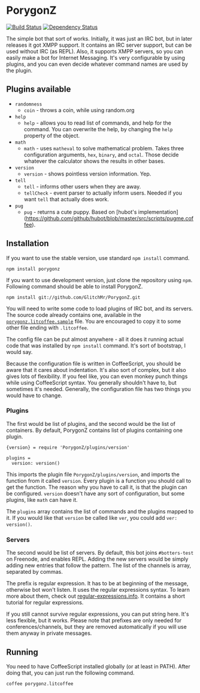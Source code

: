 PorygonZ
========

[![Build Status](https://travis-ci.org/GlitchMr/PorygonZ.png?branch=master)](https://travis-ci.org/GlitchMr/PorygonZ)
[![Dependency Status](https://gemnasium.com/GlitchMr/PorygonZ.png)](https://gemnasium.com/GlitchMr/PorygonZ)

The simple bot that sort of works. Initially, it was just an IRC bot,
but in later releases it got XMPP support. It contains an IRC server
support, but can be used without IRC (as REPL). Also, it supports XMPP
servers, so you can easily make a bot for Internet Messaging. It's very
configurable by using plugins, and you can even decide whatever command
names are used by the plugin.

## Plugins available

* `randomness`
  * `coin` - throws a coin, while using random.org
* `help`
  * `help` - allows you to read list of commands, and help for the
    command. You can overwrite the help, by changing the `help`
    property of the object.
* `math`
  * `math` - uses `matheval` to solve mathematical problem. Takes three
    configuration arguments, `hex`, `binary`, and `octal`. Those decide
    whatever the calculator shows the results in other bases.
* `version`
  * `version` - shows pointless version information. Yep.
* `tell`
  * `tell` - informs other users when they are away.
  * `tellCheck` - event parser to actually inform users. Needed if you
    want `tell` that actually does work.
* `pug`
  * `pug` - returns a cute puppy. Based on [hubot's implementation]
    (https://github.com/github/hubot/blob/master/src/scripts/pugme.coffee).

## Installation

If you want to use the stable version, use standard `npm install`
command.

    npm install porygonz

If you want to use development version, just clone the repository using
`npm`. Following command should be able to install PorygonZ.

    npm install git://github.com/GlitchMr/PorygonZ.git

You will need to write some code to load plugins of IRC bot, and its
servers. The source code already contains one, available in the
[`porygonz.litcoffee.sample`](porygonz.litcoffee.sample) file. You are
encouraged to copy it to some other file ending with `.litcoffee`.

The config file can be put almost anywhere - all it does it running
actual code that was installed by `npm install` command. It's sort of
bootstrap, I would say.

Because the configuration file is written in CoffeeScript, you should
be aware that it cares about indentation. It's also sort of complex,
but it also gives lots of flexibility. If you feel like, you can even
monkey punch things while using CoffeeScript syntax. You generally
shouldn't have to, but sometimes it's needed. Generally, the
configuration file has two things you would have to change.

### Plugins

The first would be list of plugins, and the second would be
the list of containers. By default, PorygonZ contains list of plugins
containing one plugin.

    {version} = require 'PorygonZ/plugins/version'

    plugins =
      version: version()

This imports the plugin file `PorygonZ/plugins/version`, and imports
the function from it called `version`. Every plugin is a function you
should call to get the function. The reason why you have to call it,
is that the plugin can be configured. `version` doesn't have any sort
of configuration, but some plugins, like `math` can have it.

The `plugins` array contains the list of commands and the plugins
mapped to it. If you would like that `version` be called like `ver`,
you could add `ver: version()`.

### Servers

The second would be list of servers. By default, this bot joins
`#botters-test` on Freenode, and enables REPL. Adding the new servers
would be simply adding new entries that follow the pattern. The list
of the channels is array, separated by commas.

The prefix is regular expression. It has to be at beginning of the
message, otherwise bot won't listen. It uses the regular expressions
syntax. To learn more about them, check out
[regular-expressions.info](http://www.regular-expressions.info/).
It contains a short tutorial for regular expressions.

If you still cannot survive regular expressions, you can put string
here. It's less flexible, but it works. Please note that prefixes are
only needed for conferences/channels, but they are removed
automatically if you will use them anyway in private messages.

## Running

You need to have CoffeeScript installed globally (or at least in PATH).
After doing that, you can just run the following command.

    coffee porygonz.litcoffee
